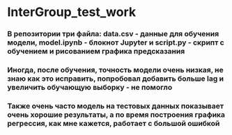 # InterGroup_test_work

### В репозитории три файла: data.csv - данные для обучения модели, model.ipynb - блокнот Jupyter и script.py - скрипт с обучением и рисованием графика предсказания
### Иногда, после обучения, точность модели очень низкая, не знаю как это исправить, попробовал добавить больше lag и увеличить обучающую выборку - не помогло
### Также очень часто модель на тестовых данных показывает очень хорошие результаты, а по время построения графика регрессия, как мне кажется, работает с большой ошибкой
